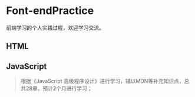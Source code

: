# Font-endPractice
前端学习的个人实践过程，欢迎学习交流。

## HTML

## JavaScript
> 根据《JavaScript 高级程序设计》进行学习，辅以MDN等补充知识点，总共28章，预计2个月进行学习；

